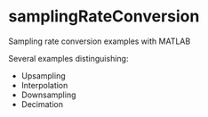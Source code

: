 samplingRateConversion
======================

Sampling rate conversion examples with MATLAB

Several examples distinguishing:
* Upsampling
* Interpolation
* Downsampling
* Decimation
